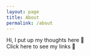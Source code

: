 ```yaml
---
layout: page
title: About
permalink: /about
---
```


Hi, I put up my thoughts here 🧠  
Click here to see my links 🔗  
 
